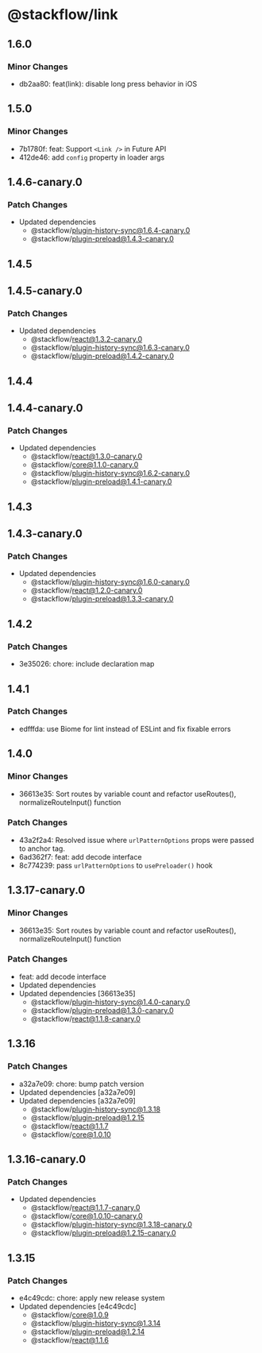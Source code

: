 # @stackflow/link

## 1.6.0

### Minor Changes

- db2aa80: feat(link): disable long press behavior in iOS

## 1.5.0

### Minor Changes

- 7b1780f: feat: Support `<Link />` in Future API
- 412de46: add `config` property in loader args

## 1.4.6-canary.0

### Patch Changes

- Updated dependencies
  - @stackflow/plugin-history-sync@1.6.4-canary.0
  - @stackflow/plugin-preload@1.4.3-canary.0

## 1.4.5

## 1.4.5-canary.0

### Patch Changes

- Updated dependencies
  - @stackflow/react@1.3.2-canary.0
  - @stackflow/plugin-history-sync@1.6.3-canary.0
  - @stackflow/plugin-preload@1.4.2-canary.0

## 1.4.4

## 1.4.4-canary.0

### Patch Changes

- Updated dependencies
  - @stackflow/react@1.3.0-canary.0
  - @stackflow/core@1.1.0-canary.0
  - @stackflow/plugin-history-sync@1.6.2-canary.0
  - @stackflow/plugin-preload@1.4.1-canary.0

## 1.4.3

## 1.4.3-canary.0

### Patch Changes

- Updated dependencies
  - @stackflow/plugin-history-sync@1.6.0-canary.0
  - @stackflow/react@1.2.0-canary.0
  - @stackflow/plugin-preload@1.3.3-canary.0

## 1.4.2

### Patch Changes

- 3e35026: chore: include declaration map

## 1.4.1

### Patch Changes

- edfffda: use Biome for lint instead of ESLint and fix fixable errors

## 1.4.0

### Minor Changes

- 36613e35: Sort routes by variable count and refactor useRoutes(), normalizeRouteInput() function

### Patch Changes

- 43a2f2a4: Resolved issue where `urlPatternOptions` props were passed to anchor tag.
- 6ad362f7: feat: add decode interface
- 8c774239: pass `urlPatternOptions` to `usePreloader()` hook

## 1.3.17-canary.0

### Minor Changes

- 36613e35: Sort routes by variable count and refactor useRoutes(), normalizeRouteInput() function

### Patch Changes

- feat: add decode interface
- Updated dependencies
- Updated dependencies [36613e35]
  - @stackflow/plugin-history-sync@1.4.0-canary.0
  - @stackflow/plugin-preload@1.3.0-canary.0
  - @stackflow/react@1.1.8-canary.0

## 1.3.16

### Patch Changes

- a32a7e09: chore: bump patch version
- Updated dependencies [a32a7e09]
- Updated dependencies [a32a7e09]
  - @stackflow/plugin-history-sync@1.3.18
  - @stackflow/plugin-preload@1.2.15
  - @stackflow/react@1.1.7
  - @stackflow/core@1.0.10

## 1.3.16-canary.0

### Patch Changes

- Updated dependencies
  - @stackflow/react@1.1.7-canary.0
  - @stackflow/core@1.0.10-canary.0
  - @stackflow/plugin-history-sync@1.3.18-canary.0
  - @stackflow/plugin-preload@1.2.15-canary.0

## 1.3.15

### Patch Changes

- e4c49cdc: chore: apply new release system
- Updated dependencies [e4c49cdc]
  - @stackflow/core@1.0.9
  - @stackflow/plugin-history-sync@1.3.14
  - @stackflow/plugin-preload@1.2.14
  - @stackflow/react@1.1.6
